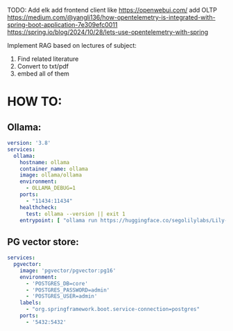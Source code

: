 TODO:
Add elk
add frontend client like https://openwebui.com/
add
OLTP https://medium.com/@yangli136/how-opentelemetry-is-integrated-with-spring-boot-application-7e309efc0011 https://spring.io/blog/2024/10/28/lets-use-opentelemetry-with-spring

Implement RAG based on lectures of subject:

1. Find related literature
2. Convert to txt/pdf
3. embed all of them

# HOW TO:

## Ollama:

```yaml
version: '3.8'
services:
  ollama:
    hostname: ollama
    container_name: ollama
    image: ollama/ollama
    environment:
      - OLLAMA_DEBUG=1
    ports:
      - "11434:11434"
    healthcheck:
      test: ollama --version || exit 1
    entrypoint: [ "ollama run https://huggingface.co/segolilylabs/Lily-Cybersecurity-7B-v0.2-GGUF" ]
```

## PG vector store:

```yaml
services:
  pgvector:
    image: 'pgvector/pgvector:pg16'
    environment:
      - 'POSTGRES_DB=core'
      - 'POSTGRES_PASSWORD=admin'
      - 'POSTGRES_USER=admin'
    labels:
      - "org.springframework.boot.service-connection=postgres"
    ports:
      - '5432:5432'
```